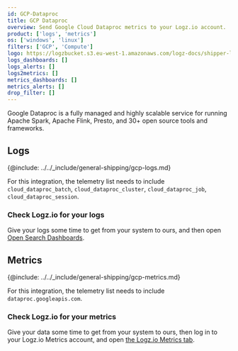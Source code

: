 ```yaml
---
id: GCP-Dataproc
title: GCP Dataproc
overview: Send Google Cloud Dataproc metrics to your Logz.io account.
product: ['logs', 'metrics']
os: ['windows', 'linux']
filters: ['GCP', 'Compute']
logo: https://logzbucket.s3.eu-west-1.amazonaws.com/logz-docs/shipper-logos/gcpdataproc.png
logs_dashboards: []
logs_alerts: []
logs2metrics: []
metrics_dashboards: []
metrics_alerts: []
drop_filter: []
---
```




Google Dataproc is a fully managed and highly scalable service for running Apache Spark, Apache Flink, Presto, and 30+ open source tools and frameworks. 

## Logs

{@include: ../../_include/general-shipping/gcp-logs.md}   

For this integration, the telemetry list needs to include `cloud_dataproc_batch`, `cloud_dataproc_cluster`, `cloud_dataproc_job`, `cloud_dataproc_session`.

### Check Logz.io for your logs

Give your logs some time to get from your system to ours, and then open [Open Search Dashboards](https://app.logz.io/#/dashboard/osd).

## Metrics

{@include: ../../_include/general-shipping/gcp-metrics.md}

For this integration, the telemetry list needs to include `dataproc.googleapis.com`.

### Check Logz.io for your metrics

Give your data some time to get from your system to ours, then log in to your Logz.io Metrics account, and open [the Logz.io Metrics tab](https://app.logz.io/#/dashboard/metrics/).
